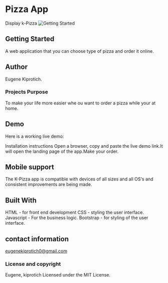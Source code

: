 # Pizza App
Display k-Pizza
 ![Getting Started](images/capturem45.PNG)

## Getting Started

A web application that you can choose type of pizza and order it online.

## Author
 Eugene Kiprotich.

### Projects Purpose
To make your life more easier whe ou want to order a pizza while your at home.

## Demo
Here is a working live demo: 

Installation instructions
Open a browser, copy and paste the live demo link.It will open the landing page of the app.Make your order.

## Mobile support
The K-Pizza app is compatible with devices of all sizes and all OS's and consistent improvements are being made.

## Built With
HTML - for front end development
CSS - styling the user interface.
Javascript - For the business logic.
Bootstrap - for styling of the user interface.

## contact information
eugenekiprotich0@gmail.com

### License and copyright
Eugene, kiprotich Licensed under the MIT License.
